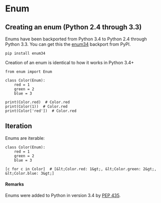 # Enum



## Creating an enum (Python 2.4 through 3.3)


Enums have been backported from Python 3.4 to Python 2.4 through Python 3.3. You can get this the [enum34](http://web.archive.org/web/20170816194512/https://pypi.python.org/pypi/enum34) backport from PyPI.

```
pip install enum34

```

Creation of an enum is identical to how it works in Python 3.4+

```
from enum import Enum

class Color(Enum):
    red = 1
    green = 2
    blue = 3

print(Color.red)  # Color.red    
print(Color(1))  # Color.red    
print(Color['red'])  # Color.red  

```



## Iteration


Enums are iterable:

```
class Color(Enum):
    red = 1
    green = 2
    blue = 3

[c for c in Color]  # [&lt;Color.red: 1&gt;, &lt;Color.green: 2&gt;, &lt;Color.blue: 3&gt;]

```



#### Remarks


Enums were added to Python in version 3.4 by [PEP 435](http://web.archive.org/web/20170816194512/https://www.python.org/dev/peps/pep-0435/).

